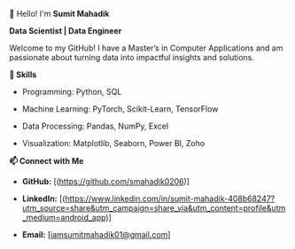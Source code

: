 👋 Hello! I'm **Sumit Mahadik**

**Data Scientist | Data Engineer**

Welcome to my GitHub! I have a Master’s in Computer Applications and am passionate about turning data into impactful insights and solutions.

**💼 Skills**

 * Programming: Python, SQL
  
 * Machine Learning: PyTorch, Scikit-Learn, TensorFlow
  
 * Data Processing: Pandas, NumPy, Excel
  
 *  Visualization: Matplotlib, Seaborn, Power BI, Zoho
    
**📫 Connect with Me**

* **GitHub:** [(https://github.com/smahadik0206)]
  
* **LinkedIn:** [(https://www.linkedin.com/in/sumit-mahadik-408b68247?utm_source=share&utm_campaign=share_via&utm_content=profile&utm_medium=android_app)]
  
* **Email:** [iamsumitmahadik01@gmail.com]
